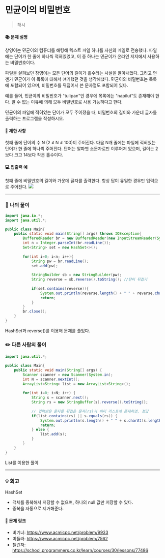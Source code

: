 # 민균이의 비밀번호
>해시

#### 📚 문제 설명
창영이는 민균이의 컴퓨터를 해킹해 텍스트 파일 하나를 자신의 메일로 전송했다. 파일에는 단어가 한 줄에 하나씩 적혀있었고, 이 중 하나는 민균이가 온라인 저지에서 사용하는 비밀번호이다.

파일을 살펴보던 창영이는 모든 단어의 길이가 홀수라는 사실을 알아내었다. 그리고 언젠가 민균이가 이 목록에 대해서 얘기했던 것을 생각해냈다. 민균이의 비밀번호는 목록에 포함되어 있으며, 비밀번호를 뒤집어서 쓴 문자열도 포함되어 있다.

예를 들어, 민균이의 비밀번호가 "tulipan"인 경우에 목록에는 "napilut"도 존재해야 한다. 알 수 없는 이유에 의해 모두 비밀번호로 사용 가능하다고 한다.

민균이의 파일에 적혀있는 단어가 모두 주어졌을 때, 비밀번호의 길이와 가운데 글자를 출력하는 프로그램을 작성하시오.


#### 📌 제한 사항 
첫째 줄에 단어의 수 N (2 ≤ N ≤ 100)이 주어진다. 다음 N개 줄에는 파일에 적혀있는 단어가 한 줄에 하나씩 주어진다. 단어는 알파벳 소문자로만 이루어져 있으며, 길이는 2보다 크고 14보다 작은 홀수이다.


#### 💻 입출력 예
첫째 줄에 비밀번호의 길이와 가운데 글자를 출력한다. 항상 답이 유일한 경우만 입력으로 주어진다.
![](https://velog.velcdn.com/images/uunew/post/e0dcb4ee-836f-4972-ae24-fe6973e2cd3f/image.png)





---
### 📝 나의 풀이
```java
import java.io.*;
import java.util.*;

public class Main{
    public static void main(String[] args) throws IOException{
        BufferedReader br = new BufferedReader(new InputStreamReader(System.in));
        int n = Integer.parseInt(br.readLine());
        Set<String> set = new HashSet<>();
        
        for(int i=0; i<n; i++){
            String pw = br.readLine();
            set.add(pw);
            
            StringBuilder sb = new StringBuilder(pw);
            String reverse = sb.reverse().toString(); //단어 뒤집기
            
            if(set.contains(reverse)){
                System.out.println(reverse.length() + " " + reverse.charAt(reverse.length() / 2));
                return;         
            }
        }
        br.close();
    }
}
```
HashSet과 reverse()를 이용해 문제를 풀었다. 


### ✏️ 다른 사람의 풀이
```java
import java.util.*;

public class Main{
	public static void main(String[] args) {
		Scanner scanner = new Scanner(System.in);
		int N = scanner.nextInt();
		ArrayList<String> list = new ArrayList<String>();
		
		for(int i=0; i<N; i++) {
			String s = scanner.next();
			String rs = new StringBuffer(s).reverse().toString();
			
			// 입력받은 문자를 뒤집은 문자(rs)가 이미 리스트에 존재하면, 정답
			if(list.contains(rs) || s.equals(rs)) {
				System.out.println(s.length() + " " + s.charAt(s.length()/2));
				return;
			} else {
				list.add(s);
			}
		}
	}
}

```
List를 이용한 풀이

---
### 💡 회고

HashSet 
- 객체를 중복해서 저장할 수 없으며, 하나의 null 값만 저장할 수 있다.
- 중복을 자동으로 제거해준다.

#### 🔗 문제 링크
- 비기너: https://www.acmicpc.net/problem/9933
- 미들러: https://www.acmicpc.net/problem/7562
- 챌린저: https://school.programmers.co.kr/learn/courses/30/lessons/77486